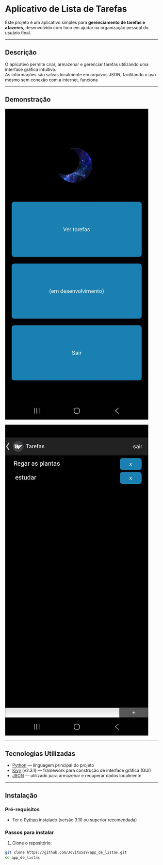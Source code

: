 # Aplicativo de Lista de Tarefas

Este projeto é um aplicativo simples para **gerenciamento de tarefas e afazeres**, desenvolvido com foco em ajudar na organização pessoal do usuário final.

---

## Descrição

O aplicativo permite criar, armazenar e gerenciar tarefas utilizando uma interface gráfica intuitiva.  
As informações são salvas localmente em arquivos JSON, facilitando o uso mesmo sem conexão com a internet.
funciona 

---

## Demonstração


![Captura de tela do app](./assets/tela_inicial.jpeg)

![Captura de tela do app](./assets/imagem2.jpeg)

---

## Tecnologias Utilizadas

- [Python](https://www.python.org/) — linguagem principal do projeto
- [Kivy](https://kivy.org/) (v2.3.1) — framework para construção de interface gráfica (GUI)
- [JSON](https://www.json.org/json-en.html) — utilizado para armazenar e recuperar dados localmente

---

## Instalação

### Pré-requisitos

- Ter o [Python](https://www.python.org/downloads/) instalado (versão 3.10 ou superior recomendada)

### Passos para instalar

1. Clone o repositório:

```bash
git clone https://github.com/Jovito5s9/app_de_listas.git
cd app_de_listas

